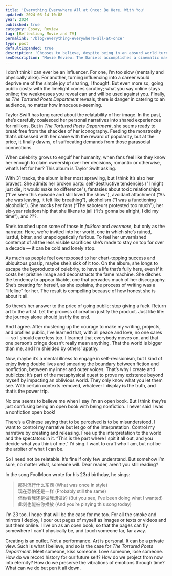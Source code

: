 ```yaml
---
title: 'Everything Everywhere All at Once: Be Here, With You'
updated: 2024-03-14 10:08
year: 2024
published: true
category: Essay, Review
tag: [Reflection, Movie and TV]
permalink: '/blog/everything-everywhere-all-at-once'
type: post
defaultExpanded: true
description: 'Chooses to believe, despite being in an absurd world turning to shit. Chooses this life, despite her success and wealth in many other universes. Chooses to "be here, with you," despite knowing everything we do might get washed away by every other possibility.'
seoDescription: 'Movie Review: The Daniels accomplishes a cinematic masterpiece with Everything Everywhere All at Once, one that encompasses the first-generation immigrant experience, the fear of not being enough, and the maternal instinct to never give up, and a world that is as vast as the entire universe or as intimate as one family.'
---
```


I don’t think I can ever be an influencer. For one, I’m too slow (mentally and physically alike). For another, turning influencing into a career would deprive me of the simple joy of sharing, I thought. But even more so, going public costs: with the limelight comes scrutiny; what you say online stays online; the weaknesses you reveal can and will be used against you. Finally, as _The Tortured Poets Department_ reveals, there is danger in catering to an audience, no matter how innocuous-seeming. 

Taylor Swift has long cared about the relatability of her image. In the past, she’s carefully coalesced her personal narratives into shared experiences for millions. But in _The Tortured Poets Department_, she seems ready to break free from the shackles of her iconography. Feeding the monstrosity that’s obsessed with her came with the reward of popularity, but at the price, it finally dawns, of suffocating demands from those parasocial connections. 

When celebrity grows to engulf her humanity, when fans feel like they know her enough to claim ownership over her decisions, romantic or otherwise, what’s left for her? This album is Taylor Swift asking.

With 31 tracks, the album is her most sprawling, but I think it’s also her bravest. She admits her broken parts: self-destructive tendencies ("I might just die, it would make no difference"), fantasies about toxic relationships (“I've seen this episode and still loved the show”), avoidant attachment (“As she was leaving, it felt like breathing”), alcoholism (“I was a functioning alcoholic”). She mocks her fans (“The saboteurs protested too much”), her six-year relationship that she likens to jail (“It's gonna be alright, I did my time”), and ???. 

She’s touched upon some of those in _folklore_ and _evermore_, but only as the narrator. Here, we’re invited into her world, one in which she’s ruined, lustful, bitter, and unapologetically furious. To feel her unvarnished contempt of all the less visible sacrifices she’s made to stay on top for over a decade — it can be cold and lonely atop.

As much as people feel overexposed to her chart-topping success and ubiquitous gossip, maybe she’s sick of it too. On the album, she longs to escape the byproducts of celebrity, to have a life that’s fully hers, even if it costs her pristine image and deconstructs the fame machine. She ditches the tendency to appear likable, one that pervades much of her discography. She’s creating for herself, as she explains, the process of writing was a “lifeline” for her. The result is compelling because of how honest she is about it all.

So there’s her answer to the price of going public: stop giving a fuck. Return art to the artist. Let the process of creation justify the product. Just like life: the journey alone should justify the end. 

And I agree. After mustering up the courage to make my writing, projects, and profiles public, I’ve learned that, with all peace and love, no one cares — so I should care less too. I learned that everybody moves on, and that one person’s cringe doesn’t really mean anything. That the world is bigger than me, and I’m shielded by others’ apathy. 

Now, maybe it’s a mental illness to engage in self-revisionism, but I kind of enjoy living double lives and smearing the boundary between fiction and nonfiction, between my inner and outer voices. That’s why I create and publicize: it’s part of the metaphysical quest to prove my existence beyond myself by impacting an oblivious world. They only know what you let them see. With certain contexts removed, whatever I display **is** the truth, and that’s the power trip. 

No one seems to believe me when I say I’m an open book. But I think they’re just confusing being an open book with being nonfiction. I never said I was a nonfiction open book!

There’s a Chinese saying that to be perceived is to be misunderstood. I want to control my narrative but let go of the interpretation. Control my narrative by creating and releasing. Free up the interpretation to the world and the spectators in it. “This is the part where I spit it all out, and you decide what you think of me,” I’d sing. I want to craft who I am, but not be the arbiter of what I can be. 

So I need not be relatable. It’s fine if only few understand. But somehow I’m sure, no matter what, someone will. Dear reader, aren’t you still reading?  

In the song FoolMoon wrote for his 23rd birthday, he sings:  

> 那时流行什么东西 (What was once in style)  
> 现在恐怕还是一样 (Probably still the same)  
> 但你看我还是做我想做的 (But you see, I’ve been doing what I wanted)  
> 此刻也能被你播放 (And you’re playing this song today)  

I’m 23 too. I hope that will be the case for me too. For all the smoke and mirrors I deploy, I pour out pages of myself as images or texts or videos and put them online. I live on as an open book, so that the pages can fly somewhere I can’t physically be, and touch someone far, far away. 

Creating is an outlet. Not a performance. Art is personal. It can be a private view. Such is what I believe, and so is the case for _The Tortured Poets Department_. Meet someone, kiss someone. Love someone, lose someone. How do we record history for our future self? How do we project from now into eternity? How do we preserve the vibrations of emotions through time? What can we do but pen it all down.

